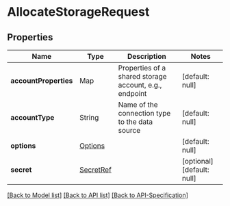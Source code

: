 # AllocateStorageRequest

## Properties
Name | Type | Description | Notes
------------ | ------------- | ------------- | -------------
**accountProperties** | Map | Properties of a shared storage account, e.g., endpoint | [default: null]
**accountType** | String | Name of the connection type to the data source | [default: null]
**options** | [Options](../Models/Options.md) |  | [default: null]
**secret** | [SecretRef](../Models/SecretRef.md) |  | [optional] [default: null]

[[Back to Model list]](../README.md#documentation-for-models) [[Back to API list]](../README.md#documentation-for-api-endpoints) [[Back to API-Specification]](../README.md)

